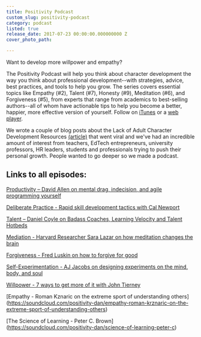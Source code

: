 ```yaml
---
title: Positivity Podcast
custom_slug: positivity-podcast
category: podcast
listed: true
release_date: 2017-07-23 00:00:00.000000000 Z
cover_photo_path: 

---
```

Want to develop more willpower and empathy?

The Positivity Podcast will help you think about character development the way you think about professional development--with strategies, advice, best practices, and tools to help you grow. The series covers essential topics like Empathy (#2), Talent (#7), Honesty (#9), Meditation (#6), and Forgiveness (#5), from experts that range from academics to best-selling authors--all of whom have actionable tips to help you become a better, happier, more effective version of yourself. Follow on [iTunes](https://itunes.apple.com/us/podcast/positivity-podcast-with-make-school/id1090239384?mt=2) or a [web player](https://soundcloud.com/positivity-dan).

We wrote a couple of blog posts about the Lack of Adult Character Development Resources [(article)](https://www.edsurge.com/news/2016-02-16-what-s-missing-in-edtech-character-development) that went viral and we've had an incredible amount of interest from teachers, EdTech entrepreneurs, university professors, HR leaders, students and professionals trying to push their personal growth. People wanted to go deeper so we made a podcast.


## Links to all episodes:

[Productivity – David Allen on mental drag, indecision, and agile programming yourself](https://soundcloud.com/positivity-dan/productivity-david-allen-on)

[Deliberate Practice - Rapid skill development tactics with Cal Newport](https://soundcloud.com/positivity-dan/deliberate-practice-rapid)

[Talent – Daniel Coyle on Badass Coaches, Learning Velocity and Talent Hotbeds](https://soundcloud.com/positivity-dan/talent-daniel-coyle-on-badass)

[Mediation - Harvard Researcher Sara Lazar on how meditation changes the brain](https://soundcloud.com/positivity-dan/mediation-harvard-researcher)

[Forgiveness - Fred Luskin on how to forgive for good](https://soundcloud.com/positivity-dan/fred-luskin)

[Self-Experimentation - AJ Jacobs on designing experiments on the mind, body, and soul](https://soundcloud.com/positivity-dan/aj-jacobs)

[Willpower - 7 ways to get more of it with John Tierney](https://soundcloud.com/positivity-dan/john-tierney)

[Empathy - Roman Kznaric on the extreme sport of understanding others] (https://soundcloud.com/positivity-dan/empathy-roman-krznaric-on-the-extreme-sport-of-understanding-others)

[The Science of Learning - Peter C. Brown] (https://soundcloud.com/positivity-dan/science-of-learning-peter-c)